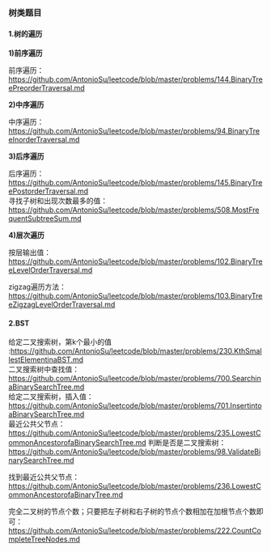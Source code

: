 ### 树类题目
#### **1.树的遍历**

**1)前序遍历**

前序遍历：https://github.com/AntonioSu/leetcode/blob/master/problems/144.BinaryTreePreorderTraversal.md

**2)中序遍历** 

中序遍历：https://github.com/AntonioSu/leetcode/blob/master/problems/94.BinaryTreeInorderTraversal.md


**3)后序遍历**

后序遍历：https://github.com/AntonioSu/leetcode/blob/master/problems/145.BinaryTreePostorderTraversal.md   
寻找子树和出现次数最多的值：https://github.com/AntonioSu/leetcode/blob/master/problems/508.MostFrequentSubtreeSum.md 

**4)层次遍历**

按层输出值：https://github.com/AntonioSu/leetcode/blob/master/problems/102.BinaryTreeLevelOrderTraversal.md 

zigzag遍历方法：https://github.com/AntonioSu/leetcode/blob/master/problems/103.BinaryTreeZigzagLevelOrderTraversal.md 

#### **2.BST**

给定二叉搜索树，第k个最小的值 :https://github.com/AntonioSu/leetcode/blob/master/problems/230.KthSmallestElementinaBST.md  
二叉搜索树中查找值：https://github.com/AntonioSu/leetcode/blob/master/problems/700.SearchinaBinarySearchTree.md  
给定二叉搜索树，插入值：https://github.com/AntonioSu/leetcode/blob/master/problems/701.InsertintoaBinarySearchTree.md  
最近公共父节点：https://github.com/AntonioSu/leetcode/blob/master/problems/235.LowestCommonAncestorofaBinarySearchTree.md 
判断是否是二叉搜索树：https://github.com/AntonioSu/leetcode/blob/master/problems/98.ValidateBinarySearchTree.md


找到最近公共父节点：https://github.com/AntonioSu/leetcode/blob/master/problems/236.LowestCommonAncestorofaBinaryTree.md 

完全二叉树的节点个数；只要把左子树和右子树的节点个数相加在加根节点个数即可：https://github.com/AntonioSu/leetcode/blob/master/problems/222.CountCompleteTreeNodes.md 